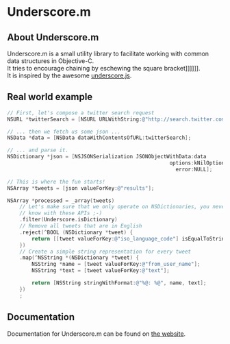 # Underscore.m

## About Underscore.m

Underscore.m is a small utility library to facilitate working with common data structures in Objective-C.  
It tries to encourage chaining by eschewing the square bracket]]]]]].  
It is inspired by the awesome [underscore.js][js].

[js]: http://documentcloud.github.com/underscore

## Real world example

```objective-c
// First, let's compose a twitter search request
NSURL *twitterSearch = [NSURL URLWithString:@"http://search.twitter.com/search.json?q=@SoundCloud&rpp=100"];

// ... then we fetch us some json ...
NSData *data = [NSData dataWithContentsOfURL:twitterSearch];

// ... and parse it.
NSDictionary *json = [NSJSONSerialization JSONObjectWithData:data
                                                     options:kNilOptions
                                                       error:NULL];

// This is where the fun starts!
NSArray *tweets = [json valueForKey:@"results"];

NSArray *processed = _array(tweets)
    // Let's make sure that we only operate on NSDictionaries, you never
    // know with these APIs ;-)
    .filter(Underscore.isDictionary)
    // Remove all tweets that are in English
    .reject(^BOOL (NSDictionary *tweet) {
        return [[tweet valueForKey:@"iso_language_code"] isEqualToString:@"en"];
    })
    // Create a simple string representation for every tweet
    .map(^NSString *(NSDictionary *tweet) {
        NSString *name = [tweet valueForKey:@"from_user_name"];
        NSString *text = [tweet valueForKey:@"text"];

        return [NSString stringWithFormat:@"%@: %@", name, text];
    })
    ;
```

## Documentation

Documentation for Underscore.m can be found on [the website](http://underscorem.org).
